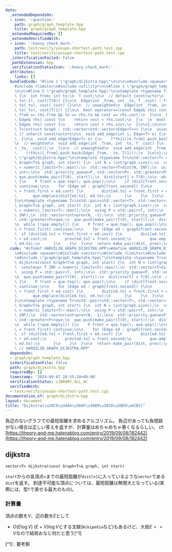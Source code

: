 ```yaml
---
data:
  _extendedDependsOn:
  - icon: ':question:'
    path: graph/graph_template.hpp
    title: graph/graph_template.hpp
  _extendedRequiredBy: []
  _extendedVerifiedWith:
  - icon: ':heavy_check_mark:'
    path: test/verify/yosupo-shortest-path.test.cpp
    title: test/verify/yosupo-shortest-path.test.cpp
  _isVerificationFailed: false
  _pathExtension: hpp
  _verificationStatusIcon: ':heavy_check_mark:'
  attributes:
    links: []
  bundledCode: "#line 1 \"graph/dijkstra.hpp\"\n\n\n\n#include <queue>\n#include <vector>\n\
    #include <limits>\n#include <utility>\n\n#line 1 \"graph/graph_template.hpp\"\n\
    \n\n\n#line 5 \"graph/graph_template.hpp\"\n\ntemplate <typename T>\nstruct Edge\
    \ {\n  int from; int to;\n  T cost;\n\n  // default constructor\n  Edge () : from(-1),\
    \ to(-1), cost(T(0)) {}\n\n  Edge(int _from, int _to, T _cost) : from(_from),\
    \ to(_to), cost(_cost) {}\n\n  // unweighted\n  Edge(int _from, int _to) : from(_from),\
    \ to(_to), cost(T(1)) {}\n\n  bool operator==(const Edge& rhs) const {\n    return\
    \ from == rhs.from && to == rhs.to && cost == rhs.cost;\n  }\n\n  bool operator<(const\
    \ Edge& rhs) const {\n    return cost < rhs.cost;\n  }\n  \n  bool operator>(const\
    \ Edge& rhs) const {\n    return cost > rhs.cost;\n  }\n\n};\n\n\ntemplate <typename\
    \ T>\nstruct Graph : std::vector<std::vector<Edge<T>>> {\n\n  using std::vector<std::vector<Edge<T>>>::vector;\
    \ // inherit constructors\n\n  void add_edge(int i, Edge<T> e) {\n    (*this)[i].push_back(e);\n\
    \  }\n\n  void add_edge(Edge<T> e) {\n    (*this)[e.from].push_back(e);\n  }\n\
    \n  // weighted\n  void add_edge(int _from, int _to, T _cost) {\n    (*this)[_from].push_back(Edge(_from,\
    \ _to, _cost));\n  }\n\n  // unweighted\n  void add_edge(int _from, int _to) {\n\
    \    (*this)[_from].push_back(Edge(_from, _to, T(1)));\n  }\n\n};\n\n\n#line 10\
    \ \"graph/dijkstra.hpp\"\n\ntemplate <typename T>\nstd::vector<T> dijkstra(const\
    \ Graph<T>& graph, int start) {\n  int N = (int)graph.size();\n  constexpr T INF\
    \ = numeric_limits<T>::max();\n  std::vector<T>dist(N, INF);\n  using P = std::pair<T,\
    \ int>;\n\n  std::priority_queue<P, std::vector<P>, std::greater<P>>que;\n\n \
    \ que.push(make_pair(T(0), start));\n  dist[start] = T(0);\n\n  while (!que.empty())\
    \ {\n    P front = que.top(); que.pop();\n\n    if (dist[front.second] < front.first)\
    \ continue;\n\n    for (Edge ed : graph[front.second]) {\n\n      if (dist[ed.to]\
    \ > front.first + ed.cost) {\n        dist[ed.to] = front.first + ed.cost;\n \
    \       que.emplace(dist[ed.to], ed.to);\n      }\n    }\n  }\n\n  return dist;\n\
    }\n\ntemplate <typename T>\nstd::pair<std::vector<T>, std::vector<int>> dijkstra_path(const\
    \ Graph<T>& graph, int start) {\n  int N = (int)graph.size();\n  constexpr T INF\
    \ = numeric_limits<T>::max();\n\n  using P = std::pair<T, int>;\n  std::vector<T>dist(N,\
    \ INF);\n  std::vector<int>prev(N, -1);\n\n  std::priority_queue<P, std::vector<P>,\
    \ std::greater<P>>que;\n  que.push(make_pair(T(0), start));\n  dist[start] = T(0);\n\
    \n  while (!que.empty()) {\n    P front = que.top(); que.pop();\n\n    if (dist[front.second]\
    \ < front.first) continue;\n\n    for (Edge ed : graph[front.second]) {\n    \
    \  if (dist[ed.to] > front.first + ed.cost) {\n        dist[ed.to] = front.first\
    \ + ed.cost;\n        prev[ed.to] = front.second;\n        que.emplace(dist[ed.to],\
    \ ed.to);\n      }\n    }\n  }\n\n  return make_pair(dist, prev);\n}\n\n\n"
  code: "#ifndef HARUILIB_GRAPH_DIJKSTRA_HPP\n#define HARUILIB_GRAPH_DIJKSTRA_HPP\n\
    \n#include <queue>\n#include <vector>\n#include <limits>\n#include <utility>\n\
    \n#include \"graph/graph_template.hpp\"\n\ntemplate <typename T>\nstd::vector<T>\
    \ dijkstra(const Graph<T>& graph, int start) {\n  int N = (int)graph.size();\n\
    \  constexpr T INF = numeric_limits<T>::max();\n  std::vector<T>dist(N, INF);\n\
    \  using P = std::pair<T, int>;\n\n  std::priority_queue<P, std::vector<P>, std::greater<P>>que;\n\
    \n  que.push(make_pair(T(0), start));\n  dist[start] = T(0);\n\n  while (!que.empty())\
    \ {\n    P front = que.top(); que.pop();\n\n    if (dist[front.second] < front.first)\
    \ continue;\n\n    for (Edge ed : graph[front.second]) {\n\n      if (dist[ed.to]\
    \ > front.first + ed.cost) {\n        dist[ed.to] = front.first + ed.cost;\n \
    \       que.emplace(dist[ed.to], ed.to);\n      }\n    }\n  }\n\n  return dist;\n\
    }\n\ntemplate <typename T>\nstd::pair<std::vector<T>, std::vector<int>> dijkstra_path(const\
    \ Graph<T>& graph, int start) {\n  int N = (int)graph.size();\n  constexpr T INF\
    \ = numeric_limits<T>::max();\n\n  using P = std::pair<T, int>;\n  std::vector<T>dist(N,\
    \ INF);\n  std::vector<int>prev(N, -1);\n\n  std::priority_queue<P, std::vector<P>,\
    \ std::greater<P>>que;\n  que.push(make_pair(T(0), start));\n  dist[start] = T(0);\n\
    \n  while (!que.empty()) {\n    P front = que.top(); que.pop();\n\n    if (dist[front.second]\
    \ < front.first) continue;\n\n    for (Edge ed : graph[front.second]) {\n    \
    \  if (dist[ed.to] > front.first + ed.cost) {\n        dist[ed.to] = front.first\
    \ + ed.cost;\n        prev[ed.to] = front.second;\n        que.emplace(dist[ed.to],\
    \ ed.to);\n      }\n    }\n  }\n\n  return make_pair(dist, prev);\n}\n\n#endif\
    \ // HARUILIB_GRAPH_DIJKSTRA_HPP"
  dependsOn:
  - graph/graph_template.hpp
  isVerificationFile: false
  path: graph/dijkstra.hpp
  requiredBy: []
  timestamp: '2024-09-07 20:55:28+09:00'
  verificationStatus: LIBRARY_ALL_AC
  verifiedWith:
  - test/verify/yosupo-shortest-path.test.cpp
documentation_of: graph/dijkstra.hpp
layout: document
title: "Dijkstra(\u30C0\u30A4\u30AF\u30B9\u30C8\u30E9\u6CD5)"
---
```


負辺のないグラフでの最短距離を求めるアルゴリズム。
負辺があっても負閉路がない場合は正しい答えを返すが、計算量はめちゃめちゃ悪くなるらしい。
cf: [https://theory-and-me.hatenablog.com/entry/2019/09/08/182442](https://theory-and-me.hatenablog.com/entry/2019/09/08/182442)

## dijkstra
```
vector<T> dijkstra(const Graph<T>& graph, int start)
```

`start`からの各頂点`v`までの最短距離が`dist[v]`に入っているような`vector`である`dist`を返す。
到達不可能な頂点については、最短距離は無限大となっている(実際には、型`T`で表せる最大のもの)。


### 計算量
頂点の数を$V$、辺の数を$E$として

- $O(E \log V)$ $(E+V) \log V$とする文献(`Wikipedia`など)もあるけど、大抵$E >= V$なので結局おなじ何だと思う[^1]

[^1] : 要考察